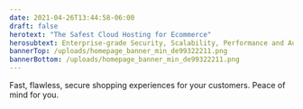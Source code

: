 ```yaml
---
date: 2021-04-26T13:44:58-06:00
draft: false
herotext: "The Safest Cloud Hosting for Ecommerce"
herosubtext: Enterprise-grade Security, Scalability, Performance and Automation for Global Brands
bannerTop: /uploads/homepage_banner_min_de99322211.png
bannerBottom: /uploads/homepage_banner_min_de99322211.png
---
```


Fast, flawless, secure shopping experiences for your customers. Peace of mind for you.